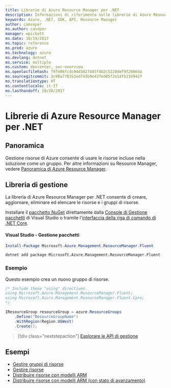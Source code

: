 ```yaml
---
title: Librerie di Azure Resource Manager per .NET
description: Informazioni di riferimento sulle librerie di Azure Resource Manager per .NET
keywords: Azure, .NET, SDK, API, Resource Manager
author: camsoper
ms.author: casoper
manager: wpickett
ms.date: 10/19/2017
ms.topic: reference
ms.prod: azure
ms.technology: azure
ms.devlang: dotnet
ms.service: multiple
ms.custom: devcenter, svc-overview
ms.openlocfilehash: f9fe96fcdc94d3d27445f462c5220def9f2966da
ms.sourcegitcommit: 2c08a778353ed743b9e437ed85f2e1dfb21b9427
ms.translationtype: HT
ms.contentlocale: it-IT
ms.lasthandoff: 10/26/2017
---
```

# <a name="azure-resource-manager-libraries-for-net"></a>Librerie di Azure Resource Manager per .NET

## <a name="overview"></a>Panoramica

Gestione risorse di Azure consente di usare le risorse incluse nella soluzione come un gruppo.  Per altre informazioni su Resource Manager, vedere [Panoramica di Azure Resource Manager](https://docs.microsoft.com/azure/azure-resource-manager/resource-group-overview).

## <a name="management-library"></a>Libreria di gestione

La libreria di Azure Resource Manager per .NET consente di creare, aggiornare, eliminare ed elencare le risorse e i gruppi di risorse.

Installare il [pacchetto NuGet](https://www.nuget.org/packages/Microsoft.Azure.Management.ResourceManager.Fluent) direttamente dalla [Console di Gestione pacchetti][PackageManager] di Visual Studio o tramite l'[interfaccia della riga di comando di .NET Core][DotNetCLI].

#### <a name="visual-studio-package-manager"></a>Visual Studio - Gestione pacchetti

```powershell
Install-Package Microsoft.Azure.Management.ResourceManager.Fluent
```

```bash
dotnet add package Microsoft.Azure.Management.ResourceManager.Fluent
```

### <a name="example"></a>Esempio

Questo esempio crea un nuovo gruppo di risorse.

```csharp
/* Include these "using" directives.
using Microsoft.Azure.Management.ResourceManager.Fluent;
using Microsoft.Azure.Management.ResourceManager.Fluent.Core;
*/

IResourceGroup resourceGroup = azure.ResourceGroups
    .Define("ResourceGroupName")
    .WithRegion(Region.USWest)
    .Create();
```

> [!div class="nextstepaction"]
> [Esplorare le API di gestione](/dotnet/api/overview/azure/resources/management)


## <a name="samples"></a>Esempi

* [Gestire gruppi di risorse](https://github.com/Azure-Samples/resources-dotnet-manage-resource-group)
* [Gestire risorse](https://github.com/Azure-Samples/resources-dotnet-manage-resource)
* [Distribuire risorse con modelli ARM](https://github.com/Azure-Samples/resources-dotnet-deploy-using-arm-template)
* [Distribuire risorse con modelli ARM (con stato di avanzamento)](https://github.com/Azure-Samples/resources-dotnet-deploy-using-arm-template-with-progress)


[PackageManager]: https://docs.microsoft.com/nuget/tools/package-manager-console
[DotNetCLI]: https://docs.microsoft.com/dotnet/core/tools/dotnet-add-package
